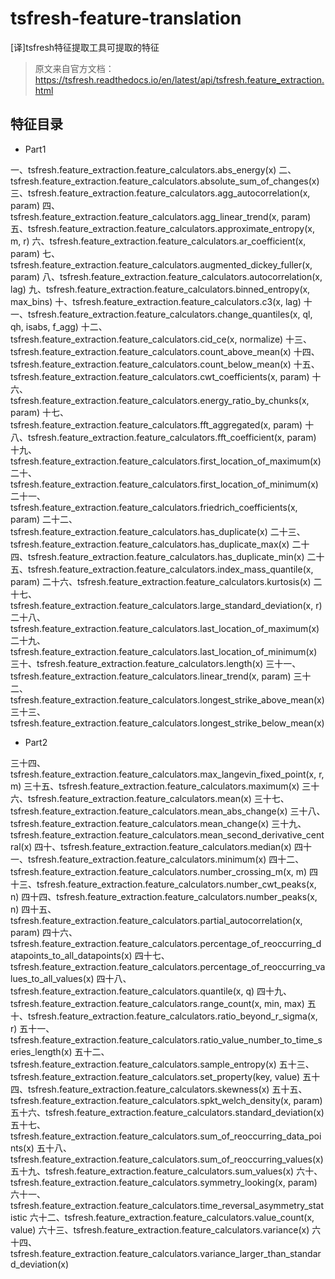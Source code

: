 # tsfresh-feature-translation

[译]tsfresh特征提取工具可提取的特征

> 原文来自官方文档：https://tsfresh.readthedocs.io/en/latest/api/tsfresh.feature_extraction.html

## 特征目录

- Part1

一、tsfresh.feature_extraction.feature_calculators.abs_energy(x)
二、tsfresh.feature_extraction.feature_calculators.absolute_sum_of_changes(x)
三、tsfresh.feature_extraction.feature_calculators.agg_autocorrelation(x, param)
四、tsfresh.feature_extraction.feature_calculators.agg_linear_trend(x, param)
五、tsfresh.feature_extraction.feature_calculators.approximate_entropy(x, m, r)
六、tsfresh.feature_extraction.feature_calculators.ar_coefficient(x, param)
七、tsfresh.feature_extraction.feature_calculators.augmented_dickey_fuller(x, param)
八、tsfresh.feature_extraction.feature_calculators.autocorrelation(x, lag)
九、tsfresh.feature_extraction.feature_calculators.binned_entropy(x, max_bins)
十、tsfresh.feature_extraction.feature_calculators.c3(x, lag)
十一、tsfresh.feature_extraction.feature_calculators.change_quantiles(x, ql, qh, isabs, f_agg)
十二、tsfresh.feature_extraction.feature_calculators.cid_ce(x, normalize)
十三、tsfresh.feature_extraction.feature_calculators.count_above_mean(x)
十四、tsfresh.feature_extraction.feature_calculators.count_below_mean(x)
十五、tsfresh.feature_extraction.feature_calculators.cwt_coefficients(x, param)
十六、tsfresh.feature_extraction.feature_calculators.energy_ratio_by_chunks(x, param)
十七、tsfresh.feature_extraction.feature_calculators.fft_aggregated(x, param)
十八、tsfresh.feature_extraction.feature_calculators.fft_coefficient(x, param)
十九、tsfresh.feature_extraction.feature_calculators.first_location_of_maximum(x)
二十、tsfresh.feature_extraction.feature_calculators.first_location_of_minimum(x)
二十一、tsfresh.feature_extraction.feature_calculators.friedrich_coefficients(x, param)
二十二、tsfresh.feature_extraction.feature_calculators.has_duplicate(x)
二十三、tsfresh.feature_extraction.feature_calculators.has_duplicate_max(x)
二十四、tsfresh.feature_extraction.feature_calculators.has_duplicate_min(x)
二十五、tsfresh.feature_extraction.feature_calculators.index_mass_quantile(x, param)
二十六、tsfresh.feature_extraction.feature_calculators.kurtosis(x)
二十七、tsfresh.feature_extraction.feature_calculators.large_standard_deviation(x, r)
二十八、tsfresh.feature_extraction.feature_calculators.last_location_of_maximum(x)
二十九、tsfresh.feature_extraction.feature_calculators.last_location_of_minimum(x)
三十、tsfresh.feature_extraction.feature_calculators.length(x)
三十一、tsfresh.feature_extraction.feature_calculators.linear_trend(x, param)
三十二、tsfresh.feature_extraction.feature_calculators.longest_strike_above_mean(x)
三十三、tsfresh.feature_extraction.feature_calculators.longest_strike_below_mean(x)

- Part2

三十四、tsfresh.feature_extraction.feature_calculators.max_langevin_fixed_point(x, r, m)
三十五、tsfresh.feature_extraction.feature_calculators.maximum(x)
三十六、tsfresh.feature_extraction.feature_calculators.mean(x)
三十七、tsfresh.feature_extraction.feature_calculators.mean_abs_change(x)
三十八、tsfresh.feature_extraction.feature_calculators.mean_change(x)
三十九、tsfresh.feature_extraction.feature_calculators.mean_second_derivative_central(x)
四十、tsfresh.feature_extraction.feature_calculators.median(x)
四十一、tsfresh.feature_extraction.feature_calculators.minimum(x)
四十二、tsfresh.feature_extraction.feature_calculators.number_crossing_m(x, m)
四十三、tsfresh.feature_extraction.feature_calculators.number_cwt_peaks(x, n)
四十四、tsfresh.feature_extraction.feature_calculators.number_peaks(x, n)
四十五、tsfresh.feature_extraction.feature_calculators.partial_autocorrelation(x, param)
四十六、tsfresh.feature_extraction.feature_calculators.percentage_of_reoccurring_datapoints_to_all_datapoints(x)
四十七、tsfresh.feature_extraction.feature_calculators.percentage_of_reoccurring_values_to_all_values(x)
四十八、tsfresh.feature_extraction.feature_calculators.quantile(x, q)
四十九、tsfresh.feature_extraction.feature_calculators.range_count(x, min, max)
五十、tsfresh.feature_extraction.feature_calculators.ratio_beyond_r_sigma(x, r)
五十一、tsfresh.feature_extraction.feature_calculators.ratio_value_number_to_time_series_length(x)
五十二、tsfresh.feature_extraction.feature_calculators.sample_entropy(x)
五十三、tsfresh.feature_extraction.feature_calculators.set_property(key, value)
五十四、tsfresh.feature_extraction.feature_calculators.skewness(x)
五十五、tsfresh.feature_extraction.feature_calculators.spkt_welch_density(x, param)
五十六、tsfresh.feature_extraction.feature_calculators.standard_deviation(x)
五十七、tsfresh.feature_extraction.feature_calculators.sum_of_reoccurring_data_points(x)
五十八、tsfresh.feature_extraction.feature_calculators.sum_of_reoccurring_values(x)
五十九、tsfresh.feature_extraction.feature_calculators.sum_values(x)
六十、tsfresh.feature_extraction.feature_calculators.symmetry_looking(x, param)
六十一、tsfresh.feature_extraction.feature_calculators.time_reversal_asymmetry_statistic
六十二、tsfresh.feature_extraction.feature_calculators.value_count(x, value)
六十三、tsfresh.feature_extraction.feature_calculators.variance(x)
六十四、tsfresh.feature_extraction.feature_calculators.variance_larger_than_standard_deviation(x)
